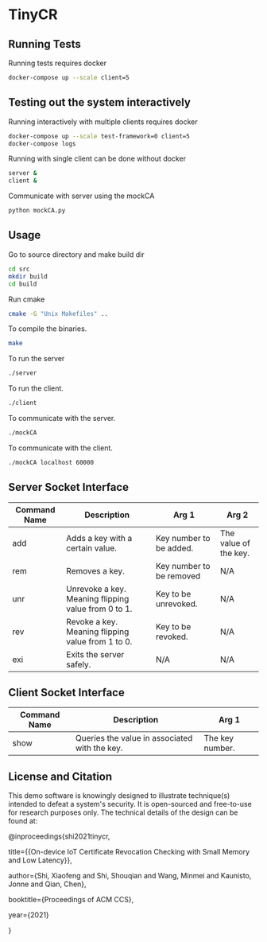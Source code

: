 # TinyCR

## Running Tests

Running tests requires docker

```bash
docker-compose up --scale client=5
```

## Testing out the system interactively

Running interactively with multiple clients requires docker

```bash
docker-compose up --scale test-framework=0 client=5
docker-compose logs
```

Running with single client can be done without docker

```bash
server &
client &
```

Communicate with server using the mockCA

```bash
python mockCA.py
```

## Usage

Go to source directory and make build dir

```bash
cd src
mkdir build
cd build
```

Run cmake

```bash
cmake -G "Unix Makefiles" ..
```

To compile the binaries.

```bash
make
```

To run the server

```bash
./server
```

To run the client.

```bash
./client
```

To communicate with the server.

```bash
./mockCA
```

To communicate with the client.

```bash
./mockCA localhost 60000
```

## Server Socket Interface

| Command Name | Description                                                                                                           | Arg 1                    | Arg 2                 |
|--------------|-----------------------------------------------------------------------------------------------------------------------|--------------------------|-----------------------|
| add          |  Adds a key with a certain value. | Key number to be added.  | The value of the key. |
| rem          | Removes a key.                                                                                                        | Key number to be removed | N/A                   |
| unr          | Unrevoke a key. Meaning flipping value from 0 to 1.                                                                   | Key to be unrevoked.     | N/A                   |
| rev          | Revoke a key. Meaning flipping value from 1 to 0.                                                                     | Key to be revoked.       | N/A                   |
| exi          | Exits the server safely.                                                                                              | N/A                      | N/A                   |

## Client Socket Interface

| Command Name | Description                                   | Arg 1           |
|--------------|-----------------------------------------------|-----------------|
| show         | Queries the value in associated with the key. | The key number. |


## License and Citation
This demo software is knowingly designed to illustrate technique(s) intended to defeat a system's security. It is open-sourced and free-to-use for research purposes only. The technical details of the design can be found at:

@inproceedings{shi2021tinycr,

  title={{On-device IoT Certificate Revocation Checking with Small Memory and Low Latency}},
  
  author={Shi, Xiaofeng and Shi, Shouqian and Wang, Minmei and Kaunisto, Jonne and Qian, Chen},
  
  booktitle={Proceedings of ACM CCS},
  
  year={2021}
  
}

